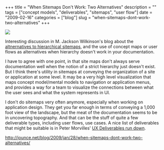 +++
title = "When Sitemaps Don't Work: Two Alternatives"
description = ""
tags = ["concept models", "deliverables", "sitemaps", "user flow"]
date = "2009-02-16"
categories = ["blog"]
slug = "when-sitemaps-dont-work-two-alternatives"
+++



  <div class="notebook-screenshot"><a href="http://jounce.net/blog/2009/jan/28/when-sitemaps-dont-work-two-alternatives/"><img id='bluga-thumbnail-1497' class='bluga-thumbnail large' src='http://media.konigi.com/bluga/
wt49999b9d531cb.jpg'/></a></div><p>Interesting discussion in M. Jackson Wilkinson's blog about the <a href="http://jounce.net/blog/2009/jan/28/when-sitemaps-dont-work-two-alternatives/">altnernatives to hierarchical sitemaps</a>, and the use of concept maps or user flows as alternatives when hierarchy doesn't work in your documentation. </p>
<p>I have to agree with one point, in that site maps don't always serve documentation well when the notion of a strict hierarchy just doesn't exist. But I think there's utility in sitemaps at conveying the organization of a site or application at some level. It may be a very high level visualization that maps concept model/mental models to navigation or application menus, and provides a way for a team to visualize the connections between what the user sees and what the system represents in UI. </p>
<p>I don't do sitemaps very often anymore, especially when working on application design. They get you far enough in terms of conveying a 1,000 foot view of the landscape, but the meat of the documentation seems to be in uncovering topography. And that can be the stuff of quite a few deliverable types, including user flows, use cases. A nice list of deliverables that might be suitable is in Peter Morvilles' <a href="user-experience-deliverables.html">UX Deliverables run down</a>. </p>
    
  <a href="http://jounce.net/blog/2009/jan/28/when-sitemaps-dont-work-two-alternatives/">http://jounce.net/blog/2009/jan/28/when-sitemaps-dont-work-two-alternatives/</a>
